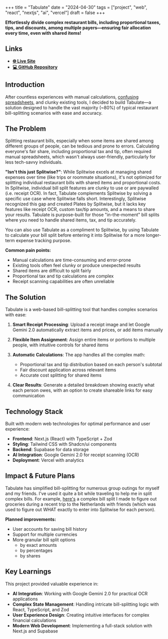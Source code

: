 +++
title = "Tabulate"
date = "2024-04-30"
tags = ["project", "web", "react", "nextjs", "ai", "vercel"]
draft = false
+++

**Effortlessly divide complex restaurant bills, including proportional taxes, tips, and discounts, among multiple payers—ensuring fair allocation every time, even with shared items!**

## Links
- **[🌐 Live Site](https://tabulate.vercel.app/)**
- **[💻 GitHub Repository](https://github.com/daniel-yili-ye/Tabulate)**

## Introduction

After countless experiences with manual calculations, [confusing spreadsheets](https://docs.google.com/spreadsheets/d/1ixzuB6UMTsaKO_n8LrY5zwVDDarukj9wdeHAAY13Cis/edit?usp=sharing), and clunky existing tools, I decided to build Tabulate—a solution designed to handle the vast majority (~80%) of typical restaurant bill-splitting scenarios with ease and accuracy.

## The Problem

Splitting restaurant bills, especially when some items are shared among different groups of people, can be tedious and prone to errors. Calculating everyone's fair share, including proportional tax and tip, often required manual spreadsheets, which wasn't always user-friendly, particularly for less tech-savvy individuals.

**"Isn't this just Splitwise?"**: While Splitwise excels at managing shared expenses over time (like trips or roommate situations), it's not optimized for splitting individual restaurant bills with shared items and proportional costs. In Splitwise, individual bill split features are clunky to use or are paywalled (i.e. receipt OCR). In fact, Tabulate complements Splitwise by solving a specific use case where Splitwise falls short. Interestingly, Splitwise recognized this gap and created Plates by Splitwise, but it lacks key features like receipt OCR, custom tax/tip amounts, and a means to share your results. Tabulate is purpose-built for those "in-the-moment" bill splits where you need to handle shared items, tax, and tip accurately. 

You can also use Tabulate as a compliment to Splitwise, by using Tabulate to calculate your bill split before entering it into Splitwise for a more longer-term expense tracking purpose.


**Common pain points:**
- Manual calculations are time-consuming and error-prone
- Existing tools often feel clunky or produce unexpected results
- Shared items are difficult to split fairly
- Proportional tax and tip calculations are complex
- Receipt scanning capabilities are often unreliable

## The Solution

Tabulate is a web-based bill-splitting tool that handles complex scenarios with ease:

1. **Smart Receipt Processing**: Upload a receipt image and let Google Gemini 2.0 automatically extract items and prices, or add items manually

2. **Flexible Item Assignment**: Assign entire items or portions to multiple people, with intuitive controls for shared items

3. **Automatic Calculations**: The app handles all the complex math:
   - Proportional tax and tip distribution based on each person's subtotal
   - Fair discount application across relevant items
   - Accurate cost splitting for shared items

4. **Clear Results**: Generate a detailed breakdown showing exactly what each person owes, with an option to create shareable links for easy communication

## Technology Stack

Built with modern web technologies for optimal performance and user experience:

- **Frontend**: Next.js (React) with TypeScript + Zod
- **Styling**: Tailwind CSS with Shadcn/ui components
- **Backend**: Supabase for data storage
- **AI Integration**: Google Gemini 2.0 for receipt scanning (OCR)
- **Deployment**: Vercel with analytics

## Impact & Future Plans

Tabulate has simplified bill-splitting for numerous group outings for myself and my friends. I've used it quite a bit while traveling to help me in split complex bills. For example, [here's](https://tabulate.vercel.app/bills/ed71fba1-a260-4109-91c5-9090b317ea1c) a complex bill split I made to figure out groceries during a recent trip to the Netherlands with friends (which was used to figure out WHAT exactly to enter into Splitwise for each person).

**Planned improvements:**
- User accounts for saving bill history
- Support for multiple currencies
- More granular bill split options
    - by exact amounts
    - by percentages
    - by shares

## Key Learnings

This project provided valuable experience in:

- **AI Integration**: Working with Google Gemini 2.0 for practical OCR applications
- **Complex State Management**: Handling intricate bill-splitting logic with React, TypeScript, and Zod
- **User Experience Design**: Creating intuitive interfaces for complex financial calculations
- **Modern Web Development**: Implementing a full-stack solution with Next.js and Supabase